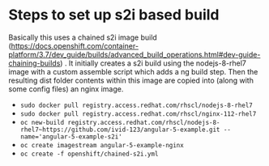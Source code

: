 # Steps to set up s2i based build

Basically this uses a chained s2i image build (https://docs.openshift.com/container-platform/3.7/dev_guide/builds/advanced_build_operations.html#dev-guide-chaining-builds) . It initially creates a s2i build using the nodejs-8-rhel7 image with a custom assemble script which adds a ng build step. Then the resulting dist folder contents within this image are copied into (along with some config files) an nginx image.

- `sudo docker pull registry.access.redhat.com/rhscl/nodejs-8-rhel7`
- `sudo docker pull registry.access.redhat.com/rhscl/nginx-112-rhel7`
- `oc new-build registry.access.redhat.com/rhscl/nodejs-8-rhel7~https://github.com/ivid-123/angular-5-example.git --name='angular-5-example-s2i'`
- `oc create imagestream angular-5-example-nginx`
- `oc create -f openshift/chained-s2i.yml`
